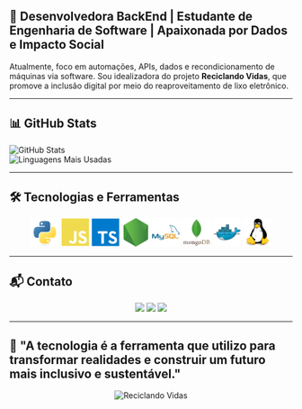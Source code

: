 ## 🚀 Desenvolvedora BackEnd | Estudante de Engenharia de Software | Apaixonada por Dados e Impacto Social  

Atualmente, foco em automações, APIs, dados e recondicionamento de máquinas via software. Sou idealizadora do projeto **Reciclando Vidas**, que promove a inclusão digital por meio do reaproveitamento de lixo eletrônico.  

---

## 📊 GitHub Stats  
![GitHub Stats](https://github-readme-stats.vercel.app/api?username=jmillene&show_icons=true&theme=radical)  
![Linguagens Mais Usadas](https://github-readme-stats.vercel.app/api/top-langs/?username=jmillene&layout=compact&langs_count=7&theme=radical)  

---

## 🛠️ Tecnologias e Ferramentas  

<div align="center">
  <img src="https://raw.githubusercontent.com/devicons/devicon/master/icons/python/python-original.svg" width="50" height="50"/>
  <img src="https://raw.githubusercontent.com/devicons/devicon/master/icons/javascript/javascript-plain.svg" width="50" height="50"/>
  <img src="https://raw.githubusercontent.com/devicons/devicon/master/icons/typescript/typescript-original.svg" width="50" height="50"/>
  <img src="https://raw.githubusercontent.com/devicons/devicon/master/icons/nodejs/nodejs-original.svg" width="50" height="50"/>
  <img src="https://raw.githubusercontent.com/devicons/devicon/master/icons/mysql/mysql-original-wordmark.svg" width="50" height="50"/>
  <img src="https://raw.githubusercontent.com/devicons/devicon/master/icons/mongodb/mongodb-original-wordmark.svg" width="50" height="50"/>
  <img src="https://raw.githubusercontent.com/devicons/devicon/master/icons/docker/docker-original.svg" width="50" height="50"/>
  <img src="https://raw.githubusercontent.com/devicons/devicon/master/icons/linux/linux-original.svg" width="50" height="50"/>
</div>  

---

## 📬 Contato  

<div align="center">
  <a href="https://www.instagram.com/hey.millene/"><img src="https://img.shields.io/badge/-Instagram-%23E4405F?style=for-the-badge&logo=instagram&logoColor=white" target="_blank"></a>
  <a href="mailto:jmillene12@gmail.com"><img src="https://img.shields.io/badge/-Gmail-%23333?style=for-the-badge&logo=gmail&logoColor=white" target="_blank"></a>
  <a href="https://www.linkedin.com/in/jessicamilenedev/"><img src="https://img.shields.io/badge/-LinkedIn-%230077B5?style=for-the-badge&logo=linkedin&logoColor=white" target="_blank"></a>
</div>  

---

## 🌱 "A tecnologia é a ferramenta que utilizo para transformar realidades e construir um futuro mais inclusivo e sustentável."  

<div align="center">
  <img src="https://drive.google.com/uc?export=view&id=119J8opeh7dzseDh-rRKl_xI-eAoECg53" alt="Reciclando Vidas" width="400"/>
</div>

